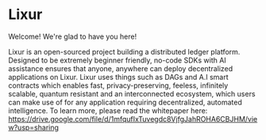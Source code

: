 # Lixur

Welcome! We're glad to have you here!

Lixur is an open-sourced project building a distributed ledger platform. Designed to be extremely beginner friendly, no-code SDKs with AI assistance ensures that anyone, anywhere can deploy decentralized applications on Lixur. Lixur uses things such as DAGs and A.I smart contracts which enables fast, privacy-preserving, feeless, infinitely scalable, quantum resistant and an interconnected ecosystem, which users can make use of for any application requiring decentralized, automated intelligence.
To learn more, please read the whitepaper here: https://drive.google.com/file/d/1mfqufIxTuvegdc8VjfgJahROHA6CBJHM/view?usp=sharing
